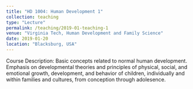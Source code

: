 ```yaml
---
title: "HD 1004: Human Development 1"
collection: teaching
type: "Lecture"
permalink: /teaching/2019-01-teaching-1
venue: "Virginia Tech, Human Development and Family Science"
date: 2019-01-20
location: "Blacksburg, USA"
---
```


Course Description: Basic concepts related to normal human development. Emphasis on developmental theories and principles of physical, social, and emotional growth, development, and behavior of children, individually and within families and cultures, from conception through adolesence.

